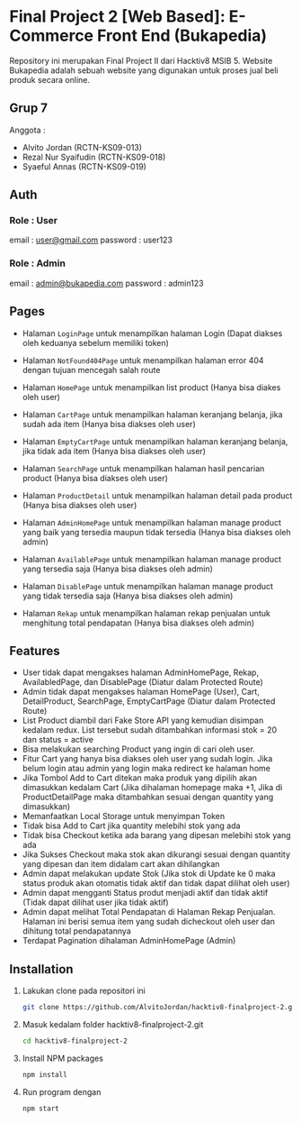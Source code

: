 # Final Project 2 [Web Based]: E-Commerce Front End (Bukapedia)

Repository ini merupakan Final Project II dari Hacktiv8 MSIB 5. Website Bukapedia adalah sebuah website yang digunakan untuk proses jual beli produk secara online.

## Grup 7

Anggota :

- Alvito Jordan (RCTN-KS09-013)
- Rezal Nur Syaifudin (RCTN-KS09-018)
- Syaeful Annas (RCTN-KS09-019)

## Auth

### Role : User

email : user@gmail.com
password : user123

### Role : Admin

email : admin@bukapedia.com
password : admin123

## Pages

- Halaman `LoginPage` untuk menampilkan halaman Login (Dapat diakses oleh keduanya sebelum memiliki token)
- Halaman `NotFound404Page` untuk menampilkan halaman error 404 dengan tujuan mencegah salah route

- Halaman `HomePage` untuk menampilkan list product (Hanya bisa diakes oleh user)
- Halaman `CartPage` untuk menampilkan halaman keranjang belanja, jika sudah ada item (Hanya bisa diakses oleh user)
- Halaman `EmptyCartPage` untuk menampilkan halaman keranjang belanja, jika tidak ada item (Hanya bisa diakses oleh user)
- Halaman `SearchPage` untuk menampilkan halaman hasil pencarian product (Hanya bisa diakses oleh user)
- Halaman `ProductDetail` untuk menampilkan halaman detail pada product (Hanya bisa diakses oleh user)

- Halaman `AdminHomePage` untuk menampilkan halaman manage product yang baik yang tersedia maupun tidak tersedia (Hanya bisa diakses oleh admin)
- Halaman `AvailablePage` untuk menampilkan halaman manage product yang tersedia saja (Hanya bisa diakses oleh admin)
- Halaman `DisablePage` untuk menampilkan halaman manage product yang tidak tersedia saja (Hanya bisa diakses oleh admin)
- Halaman `Rekap` untuk menampilkan halaman rekap penjualan untuk menghitung total pendapatan (Hanya bisa diakses oleh admin)

## Features

- User tidak dapat mengakses halaman AdminHomePage, Rekap, AvailabledPage, dan DisablePage (Diatur dalam Protected Route)
- Admin tidak dapat mengakses halaman HomePage (User), Cart, DetailProduct, SearchPage, EmptyCartPage (Diatur dalam Protected Route)
- List Product diambil dari Fake Store API yang kemudian disimpan kedalam redux. List tersebut sudah ditambahkan informasi stok = 20 dan status = active
- Bisa melakukan searching Product yang ingin di cari oleh user.
- Fitur Cart yang hanya bisa diakses oleh user yang sudah login. Jika belum login atau admin yang login maka redirect ke halaman home
- Jika Tombol Add to Cart ditekan maka produk yang dipilih akan dimasukkan kedalam Cart (Jika dihalaman homepage maka +1, Jika di ProductDetailPage maka ditambahkan sesuai dengan quantity yang dimasukkan)
- Memanfaatkan Local Storage untuk menyimpan Token
- Tidak bisa Add to Cart jika quantity melebihi stok yang ada
- Tidak bisa Checkout ketika ada barang yang dipesan melebihi stok yang ada
- Jika Sukses Checkout maka stok akan dikurangi sesuai dengan quantity yang dipesan dan item didalam cart akan dihilangkan
- Admin dapat melakukan update Stok (Jika stok di Update ke 0 maka status produk akan otomatis tidak aktif dan tidak dapat dilihat oleh user)
- Admin dapat mengganti Status produt menjadi aktif dan tidak aktif (Tidak dapat dilihat user jika tidak aktif)
- Admin dapat melihat Total Pendapatan di Halaman Rekap Penjualan. Halaman ini berisi semua item yang sudah dicheckout oleh user dan dihitung total pendapatannya
- Terdapat Pagination dihalaman AdminHomePage (Admin)

## Installation

1. Lakukan clone pada repositori ini
   ```sh
   git clone https://github.com/AlvitoJordan/hacktiv8-finalproject-2.git
   ```
2. Masuk kedalam folder hacktiv8-finalproject-2.git
   ```sh
   cd hacktiv8-finalproject-2
   ```
3. Install NPM packages
   ```sh
   npm install
   ```
4. Run program dengan
   ```sh
   npm start
   ```
